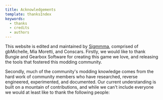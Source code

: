 ```yaml
---
title: Acknowledgements
template: thanksIndex
keywords:
  - thanks
  - credits
  - authors
---
```


This website is edited and maintained by [Sigmmma][], comprised of gbMichelle, Mia Moretti, and Conscars. Firstly, we would like to thank Bungie and Gearbox Software for creating this game we love, and releasing the tools that fostered this modding community.

Secondly, much of the community's modding knowledge comes from the hard work of community members who have researched, reverse engineered, experimented, and documented. Our current understanding is built on a mountain of contributions, and while we can't include everyone we would at least like to thank the following people:

[sigmmma]: https://github.com/Sigmmma
